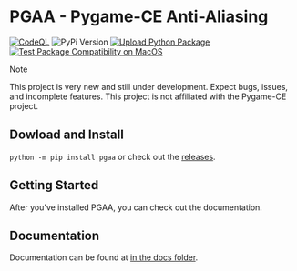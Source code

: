 # PGAA - Pygame-CE Anti-Aliasing

[![CodeQL](https://github.com/Iron-Sparrow/PGAA/actions/workflows/github-code-scanning/codeql/badge.svg)](https://github.com/Iron-Sparrow/PGAA/actions/workflows/github-code-scanning/codeql)
![PyPi Version](https://img.shields.io/pypi/v/pgaa.svg?v=1)
[![Upload Python Package](https://github.com/Iron-Sparrow/PGAA/actions/workflows/python-publish.yml/badge.svg)](https://github.com/Iron-Sparrow/PGAA/actions/workflows/python-publish.yml)
[![Test Package Compatibility on MacOS](https://github.com/Iron-Sparrow/PGAA/actions/workflows/test_mac.yml/badge.svg)](https://github.com/Iron-Sparrow/PGAA/actions/workflows/test_mac.yml)

> [!NOTE]
> This project is very new and still under development. Expect bugs, issues, and incomplete features.
> This project is not affiliated with the Pygame-CE project.

## Dowload and Install

 ```python -m pip install pgaa``` or check out the [releases](https://github.com/Iron-Sparrow/PGAA/releases).

## Getting Started

After you've installed PGAA, you can check out the documentation.

## Documentation

Documentation can be found at [in the docs folder](https://github.com/Iron-Sparrow/PGAA/blob/main/docs/Documentation.md).
